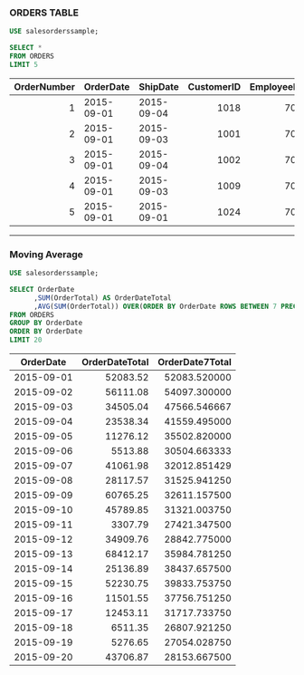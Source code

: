 ### ORDERS TABLE
```sql
USE salesorderssample;

SELECT * 
FROM ORDERS
LIMIT 5
```
| OrderNumber | OrderDate | ShipDate | CustomerID | EmployeeID | OrderTotal | 
| ---: | --- | --- | ---: | ---: | ---: | 
| 1 | 2015-09-01 | 2015-09-04 | 1018 | 707 | 12751.85 | 
| 2 | 2015-09-01 | 2015-09-03 | 1001 | 703 | 816.00 | 
| 3 | 2015-09-01 | 2015-09-04 | 1002 | 707 | 11912.45 | 
| 4 | 2015-09-01 | 2015-09-03 | 1009 | 703 | 6601.73 | 
| 5 | 2015-09-01 | 2015-09-01 | 1024 | 708 | 5544.75 | 
---

### Moving Average
```sql
USE salesorderssample;

SELECT OrderDate
      ,SUM(OrderTotal) AS OrderDateTotal 
      ,AVG(SUM(OrderTotal)) OVER(ORDER BY OrderDate ROWS BETWEEN 7 PRECEDING AND CURRENT ROW) AS OrderDate7Total
FROM ORDERS
GROUP BY OrderDate
ORDER BY OrderDate
LIMIT 20
```
| OrderDate | OrderDateTotal | OrderDate7Total | 
| --- | ---: | ---: | 
| 2015-09-01 | 52083.52 | 52083.520000 | 
| 2015-09-02 | 56111.08 | 54097.300000 | 
| 2015-09-03 | 34505.04 | 47566.546667 | 
| 2015-09-04 | 23538.34 | 41559.495000 | 
| 2015-09-05 | 11276.12 | 35502.820000 | 
| 2015-09-06 | 5513.88 | 30504.663333 | 
| 2015-09-07 | 41061.98 | 32012.851429 | 
| 2015-09-08 | 28117.57 | 31525.941250 | 
| 2015-09-09 | 60765.25 | 32611.157500 | 
| 2015-09-10 | 45789.85 | 31321.003750 | 
| 2015-09-11 | 3307.79 | 27421.347500 | 
| 2015-09-12 | 34909.76 | 28842.775000 | 
| 2015-09-13 | 68412.17 | 35984.781250 | 
| 2015-09-14 | 25136.89 | 38437.657500 | 
| 2015-09-15 | 52230.75 | 39833.753750 | 
| 2015-09-16 | 11501.55 | 37756.751250 | 
| 2015-09-17 | 12453.11 | 31717.733750 | 
| 2015-09-18 | 6511.35 | 26807.921250 | 
| 2015-09-19 | 5276.65 | 27054.028750 | 
| 2015-09-20 | 43706.87 | 28153.667500 | 

